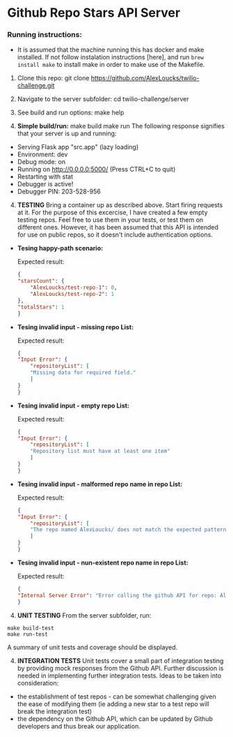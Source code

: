 # Github Repo Stars API Server

### Running instructions:
* It is assumed that the machine running this has docker and make installed. If not follow instalation instructions [here], and run `brew install make` to install make in order to make use of the Makefile. <br/>

1. Clone this repo:
git clone https://github.com/AlexLoucks/twilio-challenge.git

2. Navigate to the server subfolder:
cd twilio-challenge/server

3. See build and run options:
make help
4. **Simple build/run:**
make build
make run
The following response signifies that your server is up and running:
* Serving Flask app "src.app" (lazy loading)
* Environment: dev
* Debug mode: on
* Running on http://0.0.0.0:5000/ (Press CTRL+C to quit)
* Restarting with stat
* Debugger is active!
* Debugger PIN: 203-528-956

4. **TESTING**
Bring a container up as described above.
Start firing requests at it. For the purpose of this excercise, I have created a few empty testing repos. Feel free to use them in your tests, or test them on different ones. However, it has been assumed that this API is intended for use on public repos, so it doesn't include authentication options. 

* **Tesing happy-path scenario:**

    Expected result:
    ```json
    {
    "starsCount": {
        "AlexLoucks/test-repo-1": 0, 
        "AlexLoucks/test-repo-2": 1
    }, 
    "totalStars": 1
    }
 

* **Tesing invalid input - missing repo List:**
	
	Expected result:
	```json
	{
	"Input Error": {
	    "repositoryList": [
	    "Missing data for required field."
	    ]
	}
	}

* **Tesing invalid input - empty repo List:**
	
	Expected result:
	```json
	{
	"Input Error": {
	    "repositoryList": [
	    "Repository list must have at least one item"
	    ]
	}
	}

* **Tesing invalid input - malformed repo name in repo List:**
	
	Expected result:
	```json
	{
	"Input Error": {
	    "repositoryList": [
	    "The repo named AlexLoucks/ does not match the expected pattern ogranziation/repository from chars [A-Za-z0-9_.-]"
	    ]
	}
	}

* **Tesing invalid input - nun-existent repo name in repo List:**
	
	Expected result:
	```json
	{
	"Internal Server Error": "Error calling the github API for repo: AlexLoucks/test-repo-7, Github call status: 404, body: {'message': 'Not Found', 'documentation_url': 'https://docs.github.com/rest/reference/repos#get-a-repository'}"
	}

4. **UNIT TESTING**
From the server subfolder, run: 
```
make build-test 
make run-test
```
A summary of unit tests and coverage should be displayed. 
<br />

4. **INTEGRATION TESTS**
Unit tests cover a small part of integration testing by providing mock responses from the Github API. Further discussion is needed in implementing further integration tests. Ideas to be taken into consideration:
- the establishment of test repos - can be somewhat challenging given the ease of modifying them (ie adding a new star to a test repo will break the integration test)
- the dependency on the Github API, which can be updated by Github developers and thus break our application. 
